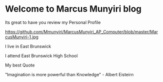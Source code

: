 # Welcome to Marcus Munyiri blog

Its great to have you review my Personal Profile


https://github.com/Mmunyiri/MarcusMunyiri_AP_Computer/blob/master/MarcusMunyiri-1.jpg


I live in East Brunswick

I attend East Brunswick High School

My best Quote

"Imagination is more powerful than Knowledge"  - Albert Eisteirn

